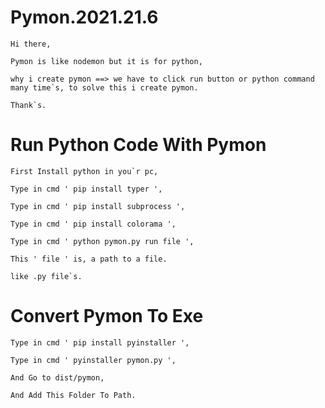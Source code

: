 # Pymon.2021.21.6
    Hi there,

    Pymon is like nodemon but it is for python, 

    why i create pymon ==> we have to click run button or python command many time`s, to solve this i create pymon.

    Thank`s.
  
# Run Python Code With Pymon
    
    First Install python in you`r pc, 
    
    Type in cmd ' pip install typer ',
    
    Type in cmd ' pip install subprocess ',
    
    Type in cmd ' pip install colorama ',
    
    Type in cmd ' python pymon.py run file ',
    
    This ' file ' is, a path to a file.
    
    like .py file`s.
    
# Convert Pymon To Exe

    Type in cmd ' pip install pyinstaller ',
    
    Type in cmd ' pyinstaller pymon.py ',
    
    And Go to dist/pymon,
    
    And Add This Folder To Path.
